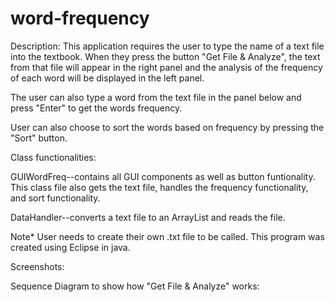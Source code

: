 # word-frequency

Description: This application requires the user to type the name of a text file into the textbook. When they press the button "Get File & Analyze", the text from that file will appear in the right panel and the analysis of the frequency of each word will be displayed in the left panel. 

The user can also type a word from the text file in the panel below and press "Enter" to get the words frequency. 

User can also choose to sort the words based on frequency by pressing the "Sort" button.

Class functionalities:

GUIWordFreq--contains all GUI components as well as button funtionality. This class file also gets the text file, handles the frequency functionality, and sort functionality.

DataHandler--converts a text file to an ArrayList and reads the file. 

Note* User needs to create their own .txt file to be called. This program was created using Eclipse in java.

Screenshots:

Sequence Diagram to show how "Get File & Analyze" works:
